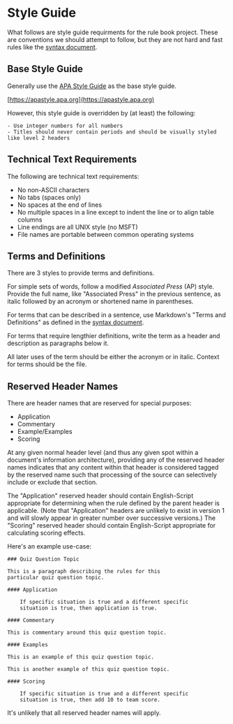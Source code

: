 # Style Guide

What follows are style guide requirments for the rule book project. These are conventions we should attempt to follow, but they are not hard and fast rules like the [syntax document](syntax.md).

## Base Style Guide

Generally use the [APA Style Guide](https://apastyle.apa.org) as the base style guide.

[https://apastyle.apa.org](https://apastyle.apa.org)

However, this style guide is overridden by (at least) the following:

    - Use integer numbers for all numbers
    - Titles should never contain periods and should be visually styled like level 2 headers

## Technical Text Requirements

The following are technical text requirements:

- No non-ASCII characters
- No tabs (spaces only)
- No spaces at the end of lines
- No multiple spaces in a line except to indent the line or to align table columns
- Line endings are all UNIX style (no MSFT)
- File names are portable between common operating systems

## Terms and Definitions

There are 3 styles to provide terms and definitions.

For simple sets of words, follow a modified *Associated Press* (AP) style. Provide the full name, like "Associated Press" in the previous sentence, as italic followed by an acronym or shortened name in parentheses.

For terms that can be described in a sentence, use Markdown's "Terms and Definitions" as defined in the [syntax document](syntax.md).

For terms that require lengthier definitions, write the term as a header and description as paragraphs below it.

All later uses of the term should be either the acronym or in italic. Context for terms should be the file.

## Reserved Header Names

There are header names that are reserved for special purposes:

- Application
- Commentary
- Example/Examples
- Scoring

At any given normal header level (and thus any given spot within a document's information architecture), providing any of the reserved header names indicates that any content within that header is considered tagged by the reserved name such that processing of the source can selectively include or exclude that section.

The "Application" reserved header should contain English-Script appropriate for determining when the rule defined by the parent header is applicable. (Note that "Application" headers are unlikely to exist in version 1 and will slowly appear in greater number over successive versions.) The "Scoring" reserved header should contain English-Script appropriate for calculating scoring effects.

Here's an example use-case:

    ### Quiz Question Topic

    This is a paragraph describing the rules for this
    particular quiz question topic.

    #### Application

        If specific situation is true and a different specific
        situation is true, then application is true.

    #### Commentary

    This is commentary around this quiz question topic.

    #### Examples

    This is an example of this quiz question topic.

    This is another example of this quiz question topic.

    #### Scoring

        If specific situation is true and a different specific
        situation is true, then add 10 to team score.

It's unlikely that all reserved header names will apply.

